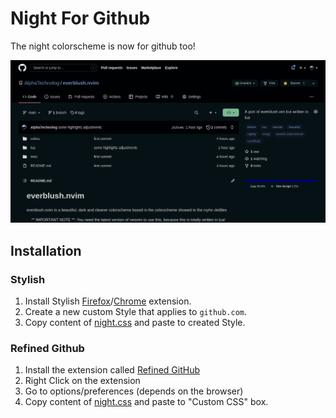 # Night For Github

The night colorscheme is now for github too!

![demonstration](./misc/demonstration.png)

## Installation

### Stylish
1. Install Stylish [Firefox](https://addons.mozilla.org/en-GB/firefox/addon/stylish/)/[Chrome](https://chrome.google.com/webstore/detail/stylish-custom-themes-for/fjnbnpbmkenffdnngjfgmeleoegfcffe) extension.
2. Create a new custom Style that applies to `github.com`.
3. Copy content of [night.css](night.css) and paste to created Style.

### Refined Github
1. Install the extension called [Refined GitHub](https://github.com/refined-github/refined-github)
2. Right Click on the extension
3. Go to options/preferences (depends on the browser)
4. Copy content of [night.css](night.css) and paste to "Custom CSS" box.
